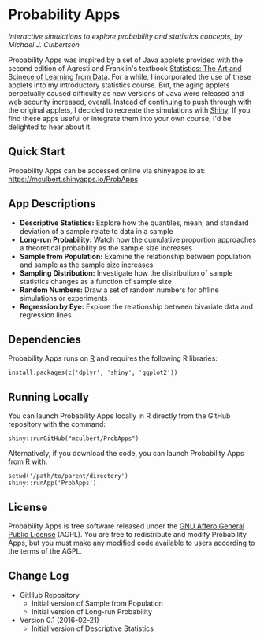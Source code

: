 # Probability Apps

*Interactive simulations to explore probability and statistics concepts, by Michael J. Culbertson*

Probability Apps was inspired by a set of Java applets provided with the second edition of Agresti and Franklin's textbook [Statistics: The Art and Scinece of Learning from Data](https://www.goodreads.com/book/show/2398581.Statistics). For a while, I incorporated the use of these applets into my introductory statistics course. But, the aging applets perpetually caused difficulty as new versions of Java were released and web security increased, overall. Instead of continuing to push through with the original applets, I decided to recreate the simulations with [Shiny](http://shiny.rstudio.com). If you find these apps useful or integrate them into your own course, I'd be delighted to hear about it.

## Quick Start

Probability Apps can be accessed online via shinyapps.io at: https://mculbert.shinyapps.io/ProbApps

## App Descriptions

* **Descriptive Statistics:** Explore how the quantiles, mean, and standard deviation of a sample relate to data in a sample
* **Long-run Probability:** Watch how the cumulative proportion approaches a theoretical probability as the sample size increases
* **Sample from Population:** Examine the relationship between population and sample as the sample size increases
* **Sampling Distribution:** Investigate how the distribution of sample statistics changes as a function of sample size
* **Random Numbers:** Draw a set of random numbers for offline simulations or experiments
* **Regression by Eye:** Explore the relationship between bivariate data and regression lines

## Dependencies

Probability Apps runs on [R](https://www.r-project.org) and requires the following R libraries:
```
install.packages(c('dplyr', 'shiny', 'ggplot2'))
```

## Running Locally

You can launch Probability Apps locally in R directly from the GitHub repository with the command:
```
shiny::runGitHub("mculbert/ProbApps")
```

Alternatively, if you download the code, you can launch Probability Apps from R with:
```
setwd('/path/to/parent/directory')
shiny::runApp('ProbApps')
```

## License

Probability Apps is free software released under the [GNU Affero General Public License](http://www.gnu.org/licenses/agpl.html) (AGPL). You are free to redistribute and modify Probability Apps, but you must make any modified code available to users according to the terms of the AGPL.

## Change Log

* GitHub Repository
  * Initial version of Sample from Population
  * Initial version of Long-run Probability
* Version 0.1 (2016-02-21)
  * Initial version of Descriptive Statistics
